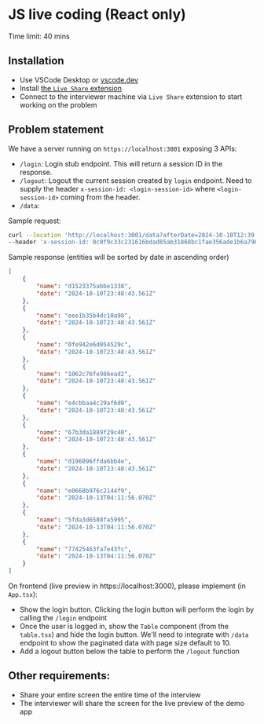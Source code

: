 # JS live coding (React only)

Time limit: 40 mins

## Installation

- Use VSCode Desktop or [vscode.dev](https://vscode.dev)
- Install [the `Live Share` extension](https://marketplace.visualstudio.com/items?itemName=MS-vsliveshare.vsliveshare)
- Connect to the interviewer machine via `Live Share` extension to start working on the problem

## Problem statement

We have a server running on `https://localhost:3001` exposing 3 APIs:

- `/login`: Login stub endpoint. This will return a session ID in the response.
- `/logout`: Logout the current session created by `login` endpoint. Need to supply the header `x-session-id: <login-session-id>` where `<login-session-id>` coming from the header.
- `/data`: 

Sample request:

```bash
curl --location 'http://localhost:3001/data?afterDate=2024-10-10T12:39:40.895Z&limit=10' \
--header 'x-session-id: 0c0f9c33c231616bdad85ab31868bc1fae356ade1b6a796840a3175be01f950f'
```

Sample response (entities will be sorted by date in ascending order)

```json
[
    {
        "name": "d1523375abbe1338",
        "date": "2024-10-10T23:48:43.561Z"
    },
    {
        "name": "eee1b35b4dc10a98",
        "date": "2024-10-10T23:48:43.561Z"
    },
    {
        "name": "0fe942e6d054529c",
        "date": "2024-10-10T23:48:43.561Z"
    },
    {
        "name": "1062c76fe986ead2",
        "date": "2024-10-10T23:48:43.561Z"
    },
    {
        "name": "e4cbbaa4c29af6d0",
        "date": "2024-10-10T23:48:43.561Z"
    },
    {
        "name": "67b3da1889f29c40",
        "date": "2024-10-10T23:48:43.561Z"
    },
    {
        "name": "d196096ffda6bb4e",
        "date": "2024-10-10T23:48:43.561Z"
    },
    {
        "name": "e0668b976c2144f9",
        "date": "2024-10-13T04:11:56.070Z"
    },
    {
        "name": "5fda3d6588fa5995",
        "date": "2024-10-13T04:11:56.070Z"
    },
    {
        "name": "77425463fa7e43fc",
        "date": "2024-10-13T04:11:56.070Z"
    }
]
```


On frontend (live preview in https://localhost:3000), please implement (in `App.tsx`):

- Show the login button. Clicking the login button will perform the login by calling the `/login` endpoint
- Once the user is logged in, show the `Table` component (from the `table.tsx`) and hide the login button. We'll need to integrate with `/data` endpoint to show the paginated data with page size default to 10.
- Add a logout button below the table to perform the `/logout` function

## Other requirements:

- Share your entire screen the entire time of the interview
- The interviewer will share the screen for the live preview of the demo app

